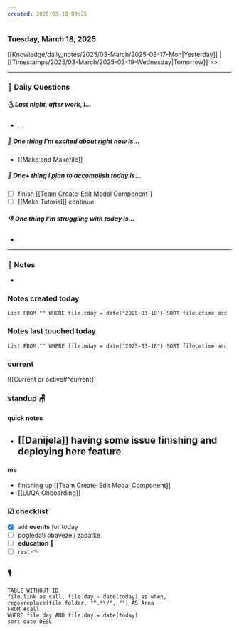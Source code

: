 ```yaml
---
created: 2025-03-18 09:25
---
```

### Tuesday, March 18, 2025
 [[Knowledge/daily_notes/2025/03-March/2025-03-17-Mon|Yesterday]] | [[Timestamps/2025/03-March/2025-03-19-Wednesday|Tomorrow]] >>

___
### 📅 Daily Questions
##### 🌜 **Last night, after work, I...**
- ...

##### 🙌 **One thing I'm excited about right now is...**
- [[Make and Makefile]]

##### 🚀 **One+ thing I plan to accomplish today is...**
- [ ] finish [[Team Create-Edit Modal Component]]
- [ ] [[Make Tutorial]] continue

##### 👎 **One thing I'm struggling with today is...**
- 

---
### 📝 Notes
- 
### Notes created today
```dataview
List FROM "" WHERE file.cday = date("2025-03-18") SORT file.ctime asc
```

### Notes last touched today
```dataview
List FROM "" WHERE file.mday = date("2025-03-18") SORT file.mtime asc
`````
### **current**
![[Current or active#^current]]

### **standup** 🪑

#### quick notes
- [[Danijela]] having some issue finishing and deploying here feature
	- 
#### me 
- finishing up [[Team Create-Edit Modal Component]]
- [[LUQA Onboarding]]

### ☑ checklist
- [x] `add` **events** for today
- [ ] pogledati  obaveze i zadatke
- [ ] **education 🎒**
- [ ] rest ⛅ 

### 🎙
```dataview
TABLE WITHOUT ID
file.link as call, file.day - date(today) as when, regexreplace(file.folder, "^.*\/", "") AS Area
FROM #call
WHERE file.day AND file.day = date(today)
sort date DESC
```
